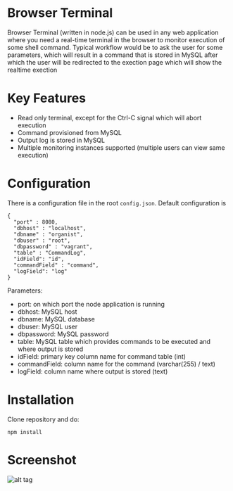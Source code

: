 Browser Terminal
================

Browser Terminal (written in node.js) can be used in any web application where you need a real-time terminal in the browser to monitor 
execution of some shell command. Typical workflow would be to ask the user for some parameters, which will result in a command that is 
stored in MySQL after which the user will be redirected to the exection page which will show the realtime exection

 
Key Features
============

 - Read only terminal, except for the Ctrl-C signal which will abort execution
 - Command provisioned from MySQL
 - Output log is stored in MySQL
 - Multiple monitoring instances supported (multiple users can view same execution) 


 
Configuration
=============

There is a configuration file in the root ``config.json``. Default configuration is

    {
      "port" : 8080,
      "dbhost" : "localhost",
      "dbname" : "organist",
      "dbuser" : "root",
      "dbpassword" : "vagrant",
      "table" : "CommandLog",
      "idField": "id",
      "commandField" : "command",
      "logField": "log"
    }


Parameters:

 - port: on which port the node application is running
 - dbhost: MySQL host
 - dbname: MySQL database
 - dbuser: MySQL user
 - dbpassword: MySQL password
 - table: MySQL table which provides commands to be executed and where output is stored
 - idField: primary key column name for command table (int)
 - commandField: column name for the command (varchar(255) / text)
 - logField: column name where output is stored (text)


Installation
============

Clone repository and do:

    npm install

Screenshot
==========

![alt tag](https://raw.github.com/markri/browser-terminal/master/terminal.png)
